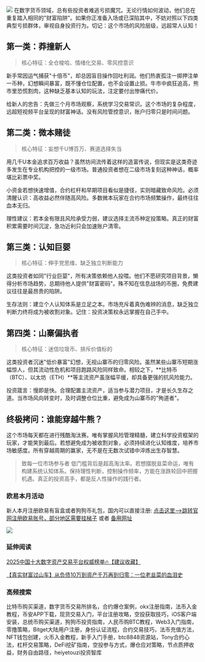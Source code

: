 ![](https://ac63e02.webp.li/biquanchaobirongyikui001.png)
在数字货币领域，总有些投资者难逃亏损魔咒。无论行情如何波动，他们总在重复踏入相同的"财富陷阱"。如果你正准备入场或已深陷其中，不妨对照以下四类典型亏损群体，审视自身投资行为。切记：这个市场的风险层级，远超常人认知！

## 第一类：莽撞新人

>核心特征：全仓梭哈、情绪化交易、零风控意识

新手常因运气捕获"十倍币"，却总因盲目操作回吐利润。他们热衷孤注一掷押注单一币种，幻想瞬间暴富，既不懂仓位配置，也不会设置止损。牛市中疯狂追高，熊市里恐慌割肉，这种缺乏基本认知的玩法，注定要付出惨痛代价。

给新人的忠告：先做三个月市场观察，系统学习交易常识。这个市场的复杂程度，远超短视频平台呈现的财富神话。没有风险管控意识，账户归零只是时间问题。

## 第二类：微本赌徒

>核心特征：妄想千U博百万、赛道选择失当

用几千U本金追求百万收益？虽然坊间流传着这样的造富传说，但现实是这类奇迹多发生在专业机构把控的一级市场。普通投资者想在二级市场复刻这种神话，概率堪比彩票中奖。

小资金若想快速增值，合约杠杆和早期项目看似是捷径，实则暗藏致命风险。必须清醒认识：高收益必然伴随高风险。多数微本玩家在合约市场频繁操作，最终往往血本无归。

理性建议：若本金有限且风险承受力弱，建议选择主流币种定投策略。真正的财富积累需要时间沉淀，急功近利只会加速账户清零。

## 第三类：认知巨婴

>核心特征：伸手党思维、缺乏独立判断能力

这类投资者如同"行业巨婴"，所有决策依赖他人投喂。他们不愿研究项目背景，懒得分析市场趋势，总期待他人提供"财富密码"。殊不知在信息战场的币圈，免费建议往往是最昂贵的陷阱。

生存法则：建立个人认知体系是立足之本。市场充斥着真伪难辨的消息，缺乏独立判断力终将成为被收割对象。记住：投资决策权永远掌握在自己手中。

## 第四类：山寨偏执者

>核心特征：迷信垃圾币、排斥价值标的

这类投资者沉迷"低价暴富"幻想，无视山寨币的归零风险。虽然某些山寨币短期涨幅惊人，但其流动性危机和项目跑路风险同样致命。相较之下，**比特币（BTC）、以太坊（ETH）**等主流资产虽涨幅平缓，却具备更强的抗风险能力。

投资箴言：慢即是快。合理配置主流资产，适当参与潜力项目，才是长久生存之道。当市场风向转变时，及时调整仓位比重，避免成为山寨币的"殉道者"。

## 终极拷问：谁能穿越牛熊？

这个市场每天都在进行残酷淘汰赛。唯有掌握风险管理精髓，建立科学投资框架的玩家，才能笑到最后。若想避免成为被收割对象，必须持续进化认知维度，培养市场敏感度。所有穿越周期的赢家，无不是在无数次试错中淬炼出生存智慧。

>致每一位市场参与者
低门槛背后是超高淘汰率。若想摆脱韭菜命运，唯有构建系统认知体系。保持理性判断，控制操作频率，方能在涨跌轮回中把握机遇。真正的投资高手，都是反人性操作的践行者。

### 欧易本月活动
新人本月注册欧易有盲盒或者狗狗币礼包，国内可以直接注册:  [点击这里–>跳转官网注册欧易账号，部分地区需要挂梯子](https://www.okx.com/zh-hans/join/74873351)  或者 [备用网址](https://www.chouyi.world/zh-hans/join/18639032)

[![](https://fe095ec.webp.li/top-10-exchanges-001.jpg)](https://www.chouyi.world/zh-hans/join/18639032)


### 延伸阅读
[2025中国十大数字资产交易平台权威榜单🔥【建议收藏】](https://btc8848.com/top-10-exchanges/)

[【真实财富过山车】从负债10万到资产千万再到归零：一位老韭菜的血泪史](https://heiyetouzi.xyz/biquanstory001/)


### 高频搜索
比特币购买渠道，数字货币交易所排名，合约爆仓案例，okx注册指南，法币入金教程，币安APP下载，现货交易入门，平台注册攻略，空投获取技巧，iOS客户端安装，总统币购买渠道，狗狗币投资指南，人民币购BTC教程，Web3入门指南，零撸策略，Bitget大陆用户注册，身份认证流程，合约交易技巧，法币充值方法，NFT钱包创建，火币入金教程，新手入门手册，btc8848资源站，Tony合约心法，杠杆交易策略，DeFi挖矿指南，空投参与方式，爆仓应对策略，节点质押收益，财务自由路径，heiyetouzi投资智库
